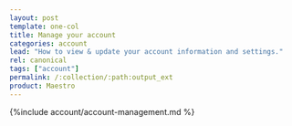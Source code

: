 ```yaml
---
layout: post
template: one-col
title: Manage your account
categories: account
lead: "How to view & update your account information and settings."
rel: canonical
tags: ["account"]
permalink: /:collection/:path:output_ext
product: Maestro
---
```



{%include account/account-management.md %}
